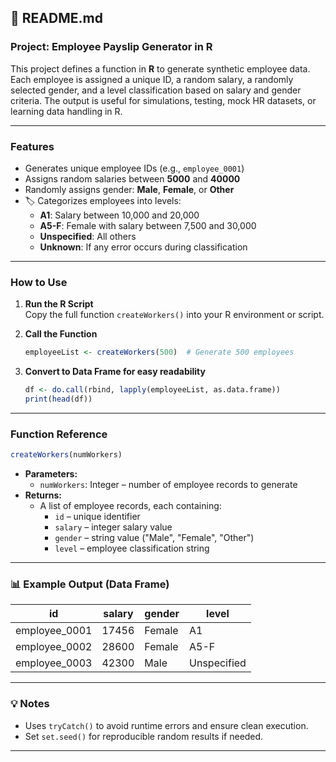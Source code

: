 
## 📄 README.md

###  Project: Employee Payslip Generator in R

This project defines a function in **R** to generate synthetic employee data. Each employee is assigned a unique ID, a random salary, a randomly selected gender, and a level classification based on salary and gender criteria. The output is useful for simulations, testing, mock HR datasets, or learning data handling in R.

---

###  Features

-  Generates unique employee IDs (e.g., `employee_0001`)
-  Assigns random salaries between **5000** and **40000**
-  Randomly assigns gender: **Male**, **Female**, or **Other**
- 🏷️ Categorizes employees into levels:
  - **A1**: Salary between 10,000 and 20,000
  - **A5-F**: Female with salary between 7,500 and 30,000
  - **Unspecified**: All others
  - **Unknown**: If any error occurs during classification

---

### How to Use

1. **Run the R Script**  
   Copy the full function `createWorkers()` into your R environment or script.

2. **Call the Function**
   ```r
   employeeList <- createWorkers(500)  # Generate 500 employees
   ```

3. **Convert to Data Frame for easy readability**
   ```r
   df <- do.call(rbind, lapply(employeeList, as.data.frame))
   print(head(df))
   ```

---

### Function Reference

```r
createWorkers(numWorkers)
```

- **Parameters:**
  - `numWorkers`: Integer – number of employee records to generate
- **Returns:**
  - A list of employee records, each containing:
    - `id` – unique identifier
    - `salary` – integer salary value
    - `gender` – string value ("Male", "Female", "Other")
    - `level` – employee classification string

---

### 📊 Example Output (Data Frame)

| id          | salary | gender | level       |
|-------------|--------|--------|-------------|
| employee_0001 | 17456 | Female | A1          |
| employee_0002 | 28600 | Female | A5-F        |
| employee_0003 | 42300 | Male   | Unspecified |

---

### 💡 Notes

- Uses `tryCatch()` to avoid runtime errors and ensure clean execution.
- Set `set.seed()` for reproducible random results if needed.

---
